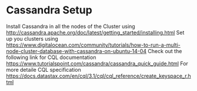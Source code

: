 # Cassandra Setup

Install Cassandra in all the nodes of the Cluster using http://cassandra.apache.org/doc/latest/getting_started/installing.html
Set up you clusters using https://www.digitalocean.com/community/tutorials/how-to-run-a-multi-node-cluster-database-with-cassandra-on-ubuntu-14-04
Check out the following link for CQL documentation https://www.tutorialspoint.com/cassandra/cassandra_quick_guide.html
For more detaile CQL specification https://docs.datastax.com/en/cql/3.1/cql/cql_reference/create_keyspace_r.html
